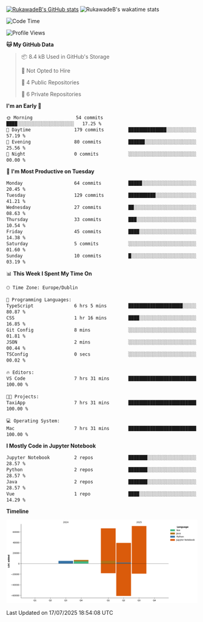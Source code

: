 
[![RukawadeB's GitHub stats](https://github-readme-stats.vercel.app/api?username=RukawadeB&hide=prs&show_icons=true&theme=omni)](https://github.com/anuraghazra/github-readme-stats)
![RukawadeB's wakatime stats](https://github-readme-stats.vercel.app/api/wakatime?username=RukawadeB)

<!--START_SECTION:waka-->
![Code Time](http://img.shields.io/badge/Code%20Time-535%20hrs%2023%20mins-blue)

![Profile Views](http://img.shields.io/badge/Profile%20Views-0-blue)

**🐱 My GitHub Data** 

> 📦 8.4 kB Used in GitHub's Storage 
 > 
> 🚫 Not Opted to Hire
 > 
> 📜 4 Public Repositories 
 > 
> 🔑 6 Private Repositories 
 > 
**I'm an Early 🐤** 

```text
🌞 Morning                54 commits          ████░░░░░░░░░░░░░░░░░░░░░   17.25 % 
🌆 Daytime                179 commits         ██████████████░░░░░░░░░░░   57.19 % 
🌃 Evening                80 commits          ██████░░░░░░░░░░░░░░░░░░░   25.56 % 
🌙 Night                  0 commits           ░░░░░░░░░░░░░░░░░░░░░░░░░   00.00 % 
```
📅 **I'm Most Productive on Tuesday** 

```text
Monday                   64 commits          █████░░░░░░░░░░░░░░░░░░░░   20.45 % 
Tuesday                  129 commits         ██████████░░░░░░░░░░░░░░░   41.21 % 
Wednesday                27 commits          ██░░░░░░░░░░░░░░░░░░░░░░░   08.63 % 
Thursday                 33 commits          ███░░░░░░░░░░░░░░░░░░░░░░   10.54 % 
Friday                   45 commits          ████░░░░░░░░░░░░░░░░░░░░░   14.38 % 
Saturday                 5 commits           ░░░░░░░░░░░░░░░░░░░░░░░░░   01.60 % 
Sunday                   10 commits          █░░░░░░░░░░░░░░░░░░░░░░░░   03.19 % 
```


📊 **This Week I Spent My Time On** 

```text
🕑︎ Time Zone: Europe/Dublin

💬 Programming Languages: 
TypeScript               6 hrs 5 mins        ████████████████████░░░░░   80.87 % 
CSS                      1 hr 16 mins        ████░░░░░░░░░░░░░░░░░░░░░   16.85 % 
Git Config               8 mins              ░░░░░░░░░░░░░░░░░░░░░░░░░   01.81 % 
JSON                     2 mins              ░░░░░░░░░░░░░░░░░░░░░░░░░   00.44 % 
TSConfig                 0 secs              ░░░░░░░░░░░░░░░░░░░░░░░░░   00.02 % 

🔥 Editors: 
VS Code                  7 hrs 31 mins       █████████████████████████   100.00 % 

🐱‍💻 Projects: 
TaxiApp                  7 hrs 31 mins       █████████████████████████   100.00 % 

💻 Operating System: 
Mac                      7 hrs 31 mins       █████████████████████████   100.00 % 
```

**I Mostly Code in Jupyter Notebook** 

```text
Jupyter Notebook         2 repos             ███████░░░░░░░░░░░░░░░░░░   28.57 % 
Python                   2 repos             ███████░░░░░░░░░░░░░░░░░░   28.57 % 
Java                     2 repos             ███████░░░░░░░░░░░░░░░░░░   28.57 % 
Vue                      1 repo              ████░░░░░░░░░░░░░░░░░░░░░   14.29 % 
```



**Timeline**

![Lines of Code chart](https://raw.githubusercontent.com/RukawadeB/RukawadeB/main/assets/bar_graph.png)


 Last Updated on 17/07/2025 18:54:08 UTC
<!--END_SECTION:waka-->



